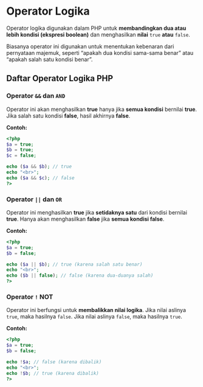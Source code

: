 # Operator Logika

Operator logika digunakan dalam PHP untuk **membandingkan dua atau lebih kondisi (ekspresi boolean)** dan menghasilkan **nilai** `true` **atau** `false`.

Biasanya operator ini digunakan untuk menentukan kebenaran dari pernyataan majemuk, seperti “apakah dua kondisi sama-sama benar” atau “apakah salah satu kondisi benar”.

## Daftar Operator Logika PHP

### Operator `&&` dan `AND`

Operator ini akan menghasilkan **true** hanya jika **semua kondisi** bernilai **true**. Jika salah satu kondisi **false**, hasil akhirnya **false**.

**Contoh:**

```php
<?php
$a = true;
$b = true;
$c = false;

echo ($a && $b); // true
echo "<br>";
echo ($a && $c); // false
?>
```

### Operator `||` dan `OR`

Operator ini menghasilkan **true** jika **setidaknya satu** dari kondisi bernilai **true**. Hanya akan menghasilkan **false** jika **semua kondisi false**.

**Contoh:**

```php
<?php
$a = true;
$b = false;

echo ($a || $b); // true (karena salah satu benar)
echo "<br>";
echo ($b || false); // false (karena dua-duanya salah)
?>
```

### Operator `!` NOT

Operator ini berfungsi untuk **membalikkan nilai logika**. Jika nilai aslinya `true`, maka hasilnya `false`. Jika nilai aslinya `false`, maka hasilnya `true`.

**Contoh:**

```php
<?php
$a = true;
$b = false;

echo !$a; // false (karena dibalik)
echo "<br>";
echo !$b; // true (karena dibalik)
?>
```
